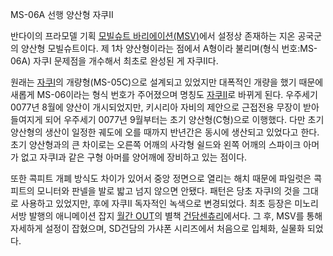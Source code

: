 MS-06A 선행 양산형 자쿠II  

반다이의 프라모델 기획 [모빌슈트 바리에이션(MSV)](%EB%AA%A8%EB%B9%8C%EC%8A%88%ED%8A%B8%20%EB%B0%94%EB%A6%AC%EC%97%90%EC%9D%B4%EC%85%98%28MSV%29.md)에서 설정상 존재하는 지온 공국군의 양산형
모빌슈트이다. 제 1차 양산형이라는 점에서 A형이라 불리며(형식 번호:MS-06A) 자쿠I 문제점을 개수해서 최초로 완성된 게 자쿠II다.

원래는 [자쿠I](%EC%9E%90%EC%BF%A0I.md)의 개량형(MS-05C)으로 설계되고 있었지만 대폭적인 개량을 했기 때문에
새롭게 MS-06이라는 형식 번호가 주어졌으며 명칭도 [자쿠II](%EC%9E%90%EC%BF%A0II.md)로 바뀌게 된다. 우주세기
0077년 8월에 양산이 개시되었지만, 키시리아 자비의 제안으로 근접전용 무장이 받아들여지게 되어 우주세기 0077년 9월부터는 초기
양산형(C형)으로 이행했다. 다만 초기 양산형의 생산이 일정한 궤도에 오를 때까지 반년간은 동시에 생산되고 있었다고 한다. 초기 양산형과의
큰 차이로는 오른쪽 어깨의 사각형 쉴드와 왼쪽 어깨의 스파이크 아머가 없고 자쿠I과 같은 구형 아머를 양어깨에 장비하고 있는 점이다.

또한 콕피트 개폐 방식도 차이가 있어서 중앙 정면으로 열리는 해치 때문에 파일럿은 콕피트의 모니터와 판넬을 발로 밟고 넘지 않으면 안됐다.
패턴은 당초 자쿠I의 것을 그대로 사용하고 있었지만, 후에 자쿠II 독자적인 녹색으로 변경되었다. 최초 등장은 미노리 서방 발행의 애니메이션
잡지 [월간 OUT](%EC%9B%94%EA%B0%84%20OUT.md)의 별책 [건담센츄리](%EA%B1%B4%EB%8B%B4%20%EC%84%BC%EC%B8%84%EB%A6%AC.md)에서다. 그 후, MSV를 통해
자세하게 설정이 잡혔으며, SD건담의 가샤폰 시리즈에서 처음으로 입체화, 실물화 되었다.

